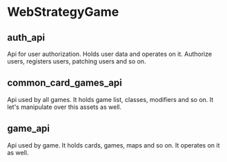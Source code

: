 # WebStrategyGame
## auth_api
Api for user authorization. Holds user data and operates on it. Authorize users, registers users, patching users and so on.
## common_card_games_api
Api used by all games. It holds game list, classes, modifiers and so on. It let's manipulate over this assets as well.
## game_api
Api used by game. It holds cards, games, maps and so on. It operates on it as well.
